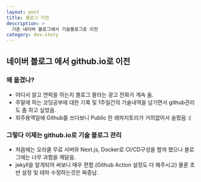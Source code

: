 ```yaml
---
layout: post
title: 블로그 이전
description: >
  기존 네이버 블로그에서 기술블로그로 이전
category: dev-story
---
```


## 네이버 블로그 에서 github.io로 이전

### 왜 옮겼나?

- 어디서 알고 연락을 하는지 블로그 팔라는 광고 전화가 계속 옴.
- 주말에 하는 코딩공부에 대한 기록 및 1주일간의 기술내역을 남기면서 github관리도 좀 하고 싶었음.
- 외주용역일에 Github를 쓰다보니 Public 한 레파지토리가 거의없어서 슬펐음 :(

### 그렇다 이제는 github.io로 기술 블로그 관리

- 처음에는 오라클 무료 서버와 Next.js, Docker로 CI/CD구성을 할까 했으나 블로그에는 너무 과함을 깨달음.
- jekyll을 알게되어 써보니 매우 편함.(Github Action 설정도 다 해주시고) 물론 초반 설정 및 테마 수정하는것은 짜증남.
